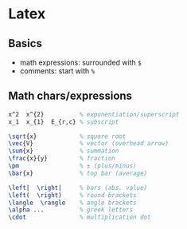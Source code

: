 # Latex

## Basics

- math expressions: surrounded with `$`
- comments: start with `%`

## Math chars/expressions

```latex
x^2  x^{2}          % exponentiation/superscript
x_1  x_{1}  E_{r,c} % subscript

\sqrt{x}            % square root
\vec{V}             % vector (overhead arrow)
\sum{x}             % summation
\frac{x}{y}         % fraction
\pm                 % ± (plus/minus)
\bar{x}             % top bar (average)

\left|  \right|     % bars (abs. value)
\left(  \right)     % round brackets
\langle  \rangle    % angle brackets
\alpha ...          % greek letters
\cdot               % multiplication dot
```
